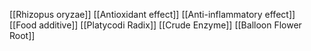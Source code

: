 [[Rhizopus oryzae]]
[[Antioxidant effect]]
[[Anti-inflammatory effect]]
[[Food additive]]
[[Platycodi Radix]]
[[Crude Enzyme]]
[[Balloon Flower Root]]
